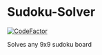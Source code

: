 # Sudoku-Solver

[![CodeFactor](https://www.codefactor.io/repository/github/matthewkayne/sudoku-solver/badge)](https://www.codefactor.io/repository/github/matthewkayne/sudoku-solver)

Solves any 9x9 sudoku board
